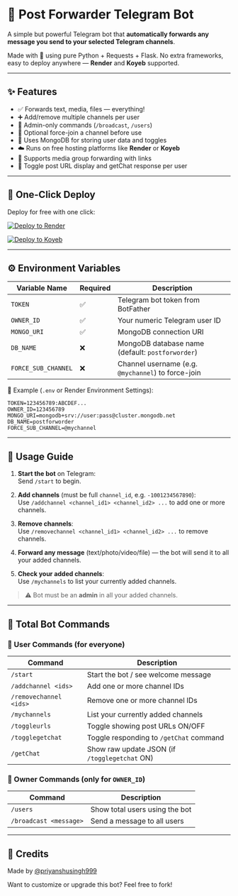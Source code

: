 # 🤖 Post Forwarder Telegram Bot

A simple but powerful Telegram bot that **automatically forwards any message you send to your selected Telegram channels**.

Made with 💙 using pure Python + Requests + Flask. No extra frameworks, easy to deploy anywhere — **Render** and **Koyeb** supported.

---

## ✨ Features

- ✅ Forwards text, media, files — everything!
- ➕ Add/remove multiple channels per user
- 🔐 Admin-only commands (`/broadcast`, `/users`)
- 🚫 Optional force-join a channel before use
- 💾 Uses MongoDB for storing user data and toggles
- ☁️ Runs on free hosting platforms like **Render** or **Koyeb**
- 📸 Supports media group forwarding with links
- 🔁 Toggle post URL display and getChat response per user

---

## 🚀 One-Click Deploy

Deploy for free with one click:

[![Deploy to Render](https://render.com/images/deploy-to-render-button.svg)](https://render.com/deploy)

[![Deploy to Koyeb](https://www.koyeb.com/static/images/deploy/button.svg)](https://app.koyeb.com/deploy?...)

---

## ⚙️ Environment Variables

| Variable Name       | Required | Description                                          |
|---------------------|----------|------------------------------------------------------|
| `TOKEN`             | ✅       | Telegram bot token from BotFather                    |
| `OWNER_ID`          | ✅       | Your numeric Telegram user ID                        |
| `MONGO_URI`         | ✅       | MongoDB connection URI                               |
| `DB_NAME`           | ❌       | MongoDB database name (default: `postforworder`)    |
| `FORCE_SUB_CHANNEL` | ❌       | Channel username (e.g. `@mychannel`) to force-join   |

📝 Example (`.env` or Render Environment Settings):

```
TOKEN=123456789:ABCDEF...
OWNER_ID=123456789
MONGO_URI=mongodb+srv://user:pass@cluster.mongodb.net
DB_NAME=postforworder
FORCE_SUB_CHANNEL=@mychannel
```

---

## 🧪 Usage Guide

1. **Start the bot** on Telegram:  
   Send `/start` to begin.

2. **Add channels** (must be full `channel_id`, e.g. `-1001234567890`):  
   Use `/addchannel <channel_id1> <channel_id2> ...` to add one or more channels.

3. **Remove channels**:  
   Use `/removechannel <channel_id1> <channel_id2> ...` to remove channels.

4. **Forward any message** (text/photo/video/file) — the bot will send it to all your added channels.

5. **Check your added channels**:  
   Use `/mychannels` to list your currently added channels.

> ⚠️ Bot must be an **admin** in all your added channels.

---

## 📜 Total Bot Commands

### 👤 User Commands (for everyone)
| Command               | Description                                  |
|-----------------------|----------------------------------------------|
| `/start`              | Start the bot / see welcome message          |
| `/addchannel <ids>`   | Add one or more channel IDs                  |
| `/removechannel <ids>`| Remove one or more channel IDs                |
| `/mychannels`         | List your currently added channels           |
| `/toggleurls`         | Toggle showing post URLs ON/OFF               |
| `/togglegetchat`      | Toggle responding to `/getChat` command       |
| `/getChat`            | Show raw update JSON (if `/togglegetchat` ON)|

### 👑 Owner Commands (only for `OWNER_ID`)
| Command                | Description                              |
|------------------------|------------------------------------------|
| `/users`               | Show total users using the bot           |
| `/broadcast <message>` | Send a message to all users              |

---

## 🙌 Credits
Made by [@priyanshusingh999](https://github.com/priyanshusingh999)

Want to customize or upgrade this bot? Feel free to fork!
